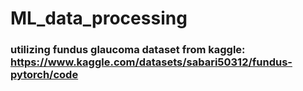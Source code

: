 # ML_data_processing

### utilizing fundus glaucoma dataset from kaggle: https://www.kaggle.com/datasets/sabari50312/fundus-pytorch/code
